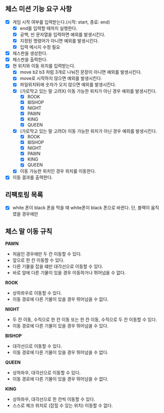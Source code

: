 ## 체스 미션 기능 요구 사항

- [x] 게임 시작 여부를 입력받는다.(시작: start, 종료: end)
  - [x] end를 입력할 때까지 실행한다.
  - [x] 공백, 빈 문자열을 입력하면 예외를 발생시킨다.
  - [x] 지정된 명령어가 아니면 예외를 발생시킨다.
  - [x] 입력 메시지 수정 필요
- [x] 체스판을 생성한다.
- [x] 체스판을 출력한다.
- [x] 현 위치와 이동 위치를 입력받는다.
  - [x] move b2 b3 처럼 3개로 나눠진 문장이 아니면 예외를 발생시킨다.
  - [x] move로 시작하지 않으면 예외를 발생시킨다.
  - [x] 파일위치뒤에 숫자가 오지 않으면 예외를 발생시킨다.
  - [x] (가로막고 있는 말 고려X) 이동 가능한 위치가 아닌 경우 예외를 발생시킨다.
    - [x] ROOK
    - [x] BISHOP
    - [x] NIGHT
    - [x] PAWN
    - [x] KING 
    - [x] QUEEN
  - [x] (가로막고 있는 말 고려O) 이동 가능한 위치가 아닌 경우 예외를 발생시킨다.
    - [x] ROOK
    - [x] BISHOP
    - [x] NIGHT
    - [x] PAWN
    - [x] KING
    - [x] QUEEN
  - [x] 이동 가능한 위치인 경우 위치를 이동한다.
- [x] 이동 결과를 출력한다.

## 리팩토링 목록
- [x] white 폰이 black 폰을 먹을 때 white폰이 black 폰으로 바뀐다. 단, 블랙이 움직였을 경우에만

## 체스 말 이동 규칙

**PAWN**

- 처음인 경우에만 두 칸 이동할 수 있다.
- 앞으로 한 칸 이동할 수 있다.
- 다른 기물을 잡을 떄만 대각선으로 이동할 수 있다.
- 바로 앞에 다른 기물이 있을 경우 이동하거나 뛰어넘을 수 없다.

**ROOK**

- 상하좌우로 이동할 수 있다.
- 이동 경로에 다른 기물이 있을 경우 뛰어넘을 수 없다.

**NIGHT**

- 두 칸 이동, 수직으로 한 칸 이동 또는 한 칸 이동, 수직으로 두 칸 이동할 수 있다.
- 이동 경로에 다른 기물이 있을 경우 뛰어넘을 수 있다.


**BISHOP**

- 대각선으로 이동할 수 있다. 
- 이동 경로에 다른 기물이 있을 경우 뛰어넘을 수 없다.

**QUEEN**

- 상하좌우, 대각선으로 이동할 수 있다.
- 이동 경로에 다른 기물이 있을 경우 뛰어넘을 수 없다.

**KING**

- 상하좌우, 대각선으로 한 칸씩 이동할 수 있다.
- 스스로 체크 위치로 (잡힐 수 있는 위치) 이동할 수 없다.
